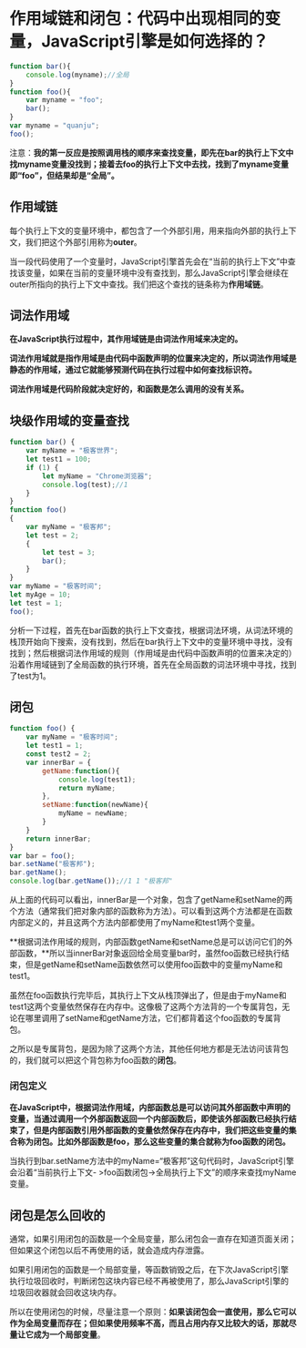 # 作用域链和闭包：代码中出现相同的变量，JavaScript引擎是如何选择的？

```js
function bar(){
	console.log(myname);//全局
}
function foo(){
	var myname = "foo";
	bar();
}
var myname = "quanju";
foo();
```

注意：**我的第一反应是按照调用栈的顺序来查找变量，即先在bar的执行上下文中找myname变量没找到；接着去foo的执行上下文中去找，找到了myname变量即“foo”，但结果却是“全局”。**

## 作用域链

每个执行上下文的变量环境中，都包含了一个外部引用，用来指向外部的执行上下文，我们把这个外部引用称为**outer**。

当一段代码使用了一个变量时，JavaScript引擎首先会在“当前的执行上下文”中查找该变量，如果在当前的变量环境中没有查找到，那么JavaScript引擎会继续在outer所指向的执行上下文中查找。我们把这个查找的链条称为**作用域链**。

## 词法作用域

**在JavaScript执行过程中，其作用域链是由词法作用域来决定的。**

**词法作用域就是指作用域是由代码中函数声明的位置来决定的，所以词法作用域是静态的作用域，通过它就能够预测代码在执行过程中如何查找标识符。**

**词法作用域是代码阶段就决定好的，和函数是怎么调用的没有关系。**

## 块级作用域的变量查找

```js
function bar() {
    var myName = "极客世界";
    let test1 = 100;
    if (1) {
        let myName = "Chrome浏览器";
        console.log(test);//1
    }
}
function foo() 
{
    var myName = "极客邦";
    let test = 2;
    {
        let test = 3;
        bar();
    }
}
var myName = "极客时间";
let myAge = 10;
let test = 1;
foo();
```

分析一下过程，首先在bar函数的执行上下文查找，根据词法环境，从词法环境的栈顶开始向下搜索，没有找到，然后在bar执行上下文中的变量环境中寻找，没有找到；然后根据词法作用域的规则（作用域是由代码中函数声明的位置来决定的）沿着作用域链到了全局函数的执行环境，首先在全局函数的词法环境中寻找，找到了test为1。

## 闭包

```js
function foo() {
	var myName = "极客时间";
	let test1 = 1;
	const test2 = 2;
	var innerBar = {
		getName:function(){
			console.log(test1);
			return myName;
		},
		setName:function(newName){
			myName = newName;
		}
	}
	return innerBar;
}
var bar = foo();
bar.setName("极客邦");
bar.getName();
console.log(bar.getName());//1 1 "极客邦"
```

从上面的代码可以看出，innerBar是一个对象，包含了getName和setName的两个方法（通常我们把对象内部的函数称为方法）。可以看到这两个方法都是在函数内部定义的，并且这两个方法内部都使用了myName和test1两个变量。

**根据词法作用域的规则，内部函数getName和setName总是可以访问它们的外部函数，**所以当innerBar对象返回给全局变量bar时，虽然foo函数已经执行结束，但是getName和setName函数依然可以使用foo函数中的变量myName和test1。

虽然在foo函数执行完毕后，其执行上下文从栈顶弹出了，但是由于myName和test1这两个变量依然保存在内存中。这像极了这两个方法背的一个专属背包，无论在哪里调用了setName和getName方法，它们都背着这个foo函数的专属背包。

之所以是专属背包，是因为除了这两个方法，其他任何地方都是无法访问该背包的，我们就可以把这个背包称为foo函数的**闭包**。

### 闭包定义

**在JavaScript中，根据词法作用域，内部函数总是可以访问其外部函数中声明的变量，当通过调用一个外部函数返回一个内部函数后，即使该外部函数已经执行结束了，但是内部函数引用外部函数的变量依然保存在内存中，我们把这些变量的集合称为闭包。比如外部函数是foo，那么这些变量的集合就称为foo函数的闭包。**

当执行到bar.setName方法中的myName=“极客邦”这句代码时，JavaScript引擎会沿着“当前执行上下文- >foo函数闭包->全局执行上下文”的顺序来查找myName变量。

## 闭包是怎么回收的

通常，如果引用闭包的函数是一个全局变量，那么闭包会一直存在知道页面关闭；但如果这个闭包以后不再使用的话，就会造成内存泄露。

如果引用闭包的函数是一个局部变量，等函数销毁之后，在下次JavaScript引擎执行垃圾回收时，判断闭包这块内容已经不再被使用了，那么JavaScript引擎的垃圾回收器就会回收这块内存。

所以在使用闭包的时候，尽量注意一个原则：**如果该闭包会一直使用，那么它可以作为全局变量而存在；但如果使用频率不高，而且占用内存又比较大的话，那就尽量让它成为一个局部变量**。



